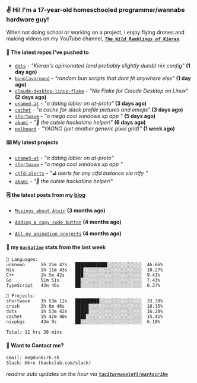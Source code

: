 ### ✌️ Hi! I'm a 17-year-old homeschooled programmer/wannabe hardware guy!

When not doing school or working on a project, I enjoy flying drones and making videos on my YouTube channel, [**_`The Wild Ramblings of Kieran`_**](https://youtube.com/@kieran.rambles).

#### 👷 The latest repos I've pushed to

- [`dots`](https://github.com/taciturnaxolotl/dots) - _"Kieran's opinionated (and probably slightly dumb) nix config"_ **(1 day ago)**
- [`bunplayground`](https://github.com/taciturnaxolotl/bunplayground) - _"random bun scripts that dont fit anywhere else"_ **(1 day ago)**
- [`claude-desktop-linux-flake`](https://github.com/k3d3/claude-desktop-linux-flake) - _"Nix Flake for Claude Desktop on Linux"_ **(2 days ago)**
- [`unamed-at`](https://github.com/taciturnaxolotl/unamed-at) - _"a dating labler on at-proto"_ **(3 days ago)**
- [`cachet`](https://github.com/taciturnaxolotl/cachet) - _"a cache for slack profile pictures and emojis"_ **(3 days ago)**
- [`shortwave`](https://github.com/taciturnaxolotl/shortwave) - _"a mega cool windows xp app "_ **(5 days ago)**
- [`akami`](https://github.com/taciturnaxolotl/akami) - _"🌷 the cutsie hackatime helper!"_ **(6 days ago)**
- [`pxlboard`](https://github.com/taciturnaxolotl/pxlboard) - _"YAGNG (yet another generic pixel grid)"_ **(1 week ago)**

#### ⌨️ My latest projects

- [`unamed-at`](https://github.com/taciturnaxolotl/unamed-at) - _"a dating labler on at-proto"_
- [`shortwave`](https://github.com/taciturnaxolotl/shortwave) - _"a mega cool windows xp app "_
- [`ctfd-alerts`](https://github.com/taciturnaxolotl/ctfd-alerts) - _"⛳ alerts for any ctfd instance via ntfy "_
- [`akami`](https://github.com/taciturnaxolotl/akami) - _"🌷 the cutsie hackatime helper!"_

#### 🗒️ the latest posts from my [blog](https://dunkirk.sh)

- [`Musings about Atuin`](https://dunkirk.sh/blog/atuin/) **(3 months ago)**

- [`Adding a copy code button`](https://dunkirk.sh/blog/adding-a-copy-button/) **(4 months ago)**

- [`All my animation projects`](https://dunkirk.sh/blog/my-animations/) **(4 months ago)**



#### 📡 my [_`hackatime`_](https://waka.hackclub.com) stats from the last week

```text
💾 Languages:
unknown      5h 25m 47s   ████████████░░░░░░░░░░░░░  46.66%
Nix          1h 11m 43s   ███░░░░░░░░░░░░░░░░░░░░░░  10.27%
C++          1h 5m 42s    ███░░░░░░░░░░░░░░░░░░░░░░  9.41%
Go           51m 51s      ██░░░░░░░░░░░░░░░░░░░░░░░  7.43%
TypeScript   43m 46s      ██░░░░░░░░░░░░░░░░░░░░░░░  6.27%

💼 Projects:
shortwave    3h 53m 12s   █████████░░░░░░░░░░░░░░░░  33.39%
crush        2h 6m 46s    █████░░░░░░░░░░░░░░░░░░░░  18.15%
dots         1h 53m 42s   █████░░░░░░░░░░░░░░░░░░░░  16.28%
cachet       1h 47m 40s   ████░░░░░░░░░░░░░░░░░░░░░  15.41%
nixpkgs      43m 9s       ██░░░░░░░░░░░░░░░░░░░░░░░  6.18%

Total: 11 hrs 38 mins
```

#### 📮 Want to Contact me?

```text
Email: me@dunkirk.sh
Slack: @krn (hackclub.com/slack)
```

_readme auto updates on the hour via [**`taciturnaxolotl/markscribe`**](https://github.com/taciturnaxolotl/markscribe)_
